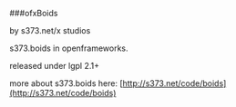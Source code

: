 ###ofxBoids

by s373.net/x studios

s373.boids in openframeworks.

released under lgpl 2.1+

more about s373.boids here: [http://s373.net/code/boids](http://s373.net/code/boids)
